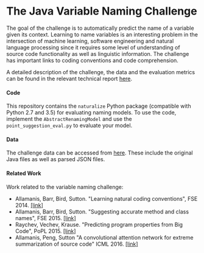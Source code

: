 # The Java Variable Naming Challenge

The goal of the challenge is to automatically predict the name of a variable given its context.
Learning to name variables is an interesting problem in the intersection of machine learning,
software engineering and natural language processing since it requires some level of 
understanding of source code functionality as well as linguistic information. The challenge
has important links to coding conventions and code comprehension.

A detailed description of the challenge, the data and the evaluation metrics can be found 
in the relevant technical report [here](todo).

#### Code
This repository contains the `naturalize` Python package (compatible with Python 2.7 and 3.5) for
evaluating naming models. To use the code, implement the `AbstractRenamingModel` and use the
`point_suggestion_eval.py` to evaluate your model.


#### Data
The challenge data can be accessed from [here](http://groups.inf.ed.ac.uk/cup/var-naming-challenge/data.zip).
These include the original Java files as well as parsed JSON files.

#### Related Work
Work related to the variable naming challenge:
* Allamanis, Barr, Bird, Sutton. "Learning natural coding conventions", FSE 2014. [[link]](http://groups.inf.ed.ac.uk/naturalize/)
* Allamanis, Barr, Bird, Sutton. "Suggesting accurate method and class names", FSE 2015. [[link]](http://groups.inf.ed.ac.uk/cup/naturalize/)
* Raychev, Vechev, Krause. "Predicting program properties from Big Code", PoPL 2015. [[link]](http://www.srl.inf.ethz.ch/jsnice)
* Allamanis, Peng, Sutton "A convolutional attention network for extreme summarization of source code" ICML 2016. [[link]](http://groups.inf.ed.ac.uk/cup/codeattention/)